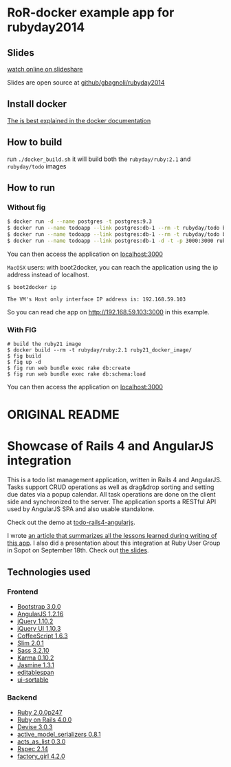 # RoR-docker example app for rubyday2014

## Slides

[watch online on slideshare](http://www.slideshare.net/giacomobagnoli/streamline-your-development-environment-with-docker)

Slides are open source at [github/gbagnoli/rubyday2014](https://github.com/gbagnoli/rubyday2014)

## Install docker

[The is best explained in the docker documentation](https://docs.docker.com/installation/#installation)

## How to build

run `./docker_build.sh` it will build both the `rubyday/ruby:2.1` and `rubyday/todo` images

## How to run

### Without fig

```bash
$ docker run -d --name postgres -t postgres:9.3
$ docker run --name todoapp --link postgres:db-1 --rm -t rubyday/todo bundle exec rake db:create
$ docker run --name todoapp --link postgres:db-1 --rm -t rubyday/todo bundle exec rake db:schema:load
$ docker run --name todoapp --link postgres:db-1 -d -t -p 3000:3000 rubyday/todo 
```

You can then access the application on [localhost:3000](http://localhost:3000)

`MacOSX` users: with boot2docker, you can reach the application using the ip address instead of
localhost.

```
$ boot2docker ip

The VM's Host only interface IP address is: 192.168.59.103
```

So you can read che app on http://192.168.59.103:3000 in this example.

### With FIG

```
# build the ruby21 image
$ docker build --rm -t rubyday/ruby:2.1 ruby21_docker_image/
$ fig build
$ fig up -d
$ fig run web bundle exec rake db:create
$ fig run web bundle exec rake db:schema:load
```

You can then access the application on [localhost:3000](http://localhost:3000)

# ORIGINAL README

# Showcase of Rails 4 and AngularJS integration

This is a todo list management application, written in Rails 4 and AngularJS. Tasks support CRUD operations as well as drag&drop sorting and setting due dates via a popup calendar. All task operations are done on the client side and synchronized to the server. The application sports a RESTful API used by AngularJS SPA and also usable standalone.

Check out the demo at [todo-rails4-angularjs](http://todo-rails4-angularjs.shellyapp.com/).

I wrote [an article that summarizes all the lessons learned during writing of this app](https://shellycloud.com/blog/2013/10/how-to-integrate-angularjs-with-rails-4). I also did a presentation about this integration at Ruby User Group in Sopot on September 18th. Check out [the slides](http://mkwiatkowski.github.io/angularjs-rails4-trug-presentation/).

## Technologies used

### Frontend

 - [Bootstrap 3.0.0](http://getbootstrap.com/)
 - [AngularJS 1.2.16](http://angularjs.org/)
 - [jQuery 1.10.2](http://jquery.com/)
 - [jQuery UI 1.10.3](http://jqueryui.com/)
 - [CoffeeScript 1.6.3](http://coffeescript.org/)
 - [Slim 2.0.1](http://slim-lang.com/)
 - [Sass 3.2.10](http://sass-lang.com/)
 - [Karma 0.10.2](http://karma-runner.github.io/)
 - [Jasmine 1.3.1](http://pivotal.github.io/jasmine/)
 - [editablespan](https://github.com/mkwidzinska/editablespan)
 - [ui-sortable](https://github.com/angular-ui/ui-sortable)

### Backend

 - [Ruby 2.0.0p247](http://www.ruby-lang.org/en/)
 - [Ruby on Rails 4.0.0](http://rubyonrails.org/)
 - [Devise 3.0.3](https://github.com/plataformatec/devise)
 - [active_model_serializers 0.8.1](https://github.com/rails-api/active_model_serializers)
 - [acts_as_list 0.3.0](https://github.com/swanandp/acts_as_list)
 - [Rspec 2.14](http://rspec.info/)
 - [factory_girl 4.2.0](https://github.com/thoughtbot/factory_girl)
